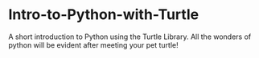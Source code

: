 # Intro-to-Python-with-Turtle
A short introduction to Python using the Turtle Library. All the wonders of python will be evident after meeting your pet turtle!
